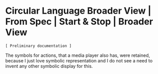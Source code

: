 Circular Language Broader View | From Spec | Start & Stop | Broader View
========================================================================

`[ Preliminary documentation ]`

The symbols for actions, that a media player also has, were retained, because I just love symbolic representation and I do not see a need to invent any other symbolic display for this.
